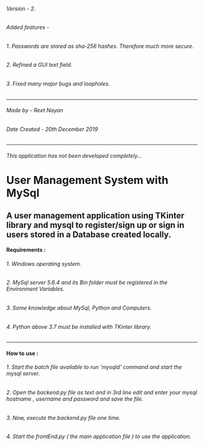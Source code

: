 ###### Version - 2.
###### Added features -
###### 1. Passwords are stored as sha-256 hashes. Therefore much more secure.
###### 2. Refined a GUI text field.
###### 3. Fixed many major bugs and loopholes.
---------------
###### Made by - Reet Nayan
###### Date Created - 20th December 2019
---------------
###### This application has not been developed completely...
# User Management System with MySql
A user management application using TKinter library and mysql to register/sign up or sign in users stored in a Database created locally.
---------------
#### Requirements :
###### 1. Windows operating system.
###### 2. MySql server 5.6.4 and its Bin folder must be registered in the Environment Variables.
###### 3. Some knowledge about MySql, Python and Computers.
###### 4. Python above 3.7 must be installed with TKinter library.
---------------
#### How to use :
###### 1. Start the batch file available to run 'mysqld' command and start the mysql server.
###### 2. Open the backend.py file as text and in 3rd line edit and enter your mysql hostname , username and password and save the file.
###### 3. Now, execute the backend.py file one time.
###### 4. Start the frontEnd.py ( the main application file ) to use the application.
